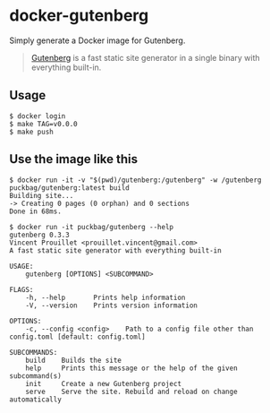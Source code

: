 # docker-gutenberg

Simply generate a Docker image for Gutenberg.

> [Gutenberg](https://www.getgutenberg.io) is a fast static site generator in a single binary with everything built-in.

## Usage

```console
$ docker login
$ make TAG=v0.0.0
$ make push
```

## Use the image like this

```console
$ docker run -it -v "$(pwd)/gutenberg:/gutenberg" -w /gutenberg puckbag/gutenberg:latest build
Building site...
-> Creating 0 pages (0 orphan) and 0 sections
Done in 68ms.
```

```console
$ docker run -it puckbag/gutenberg --help
gutenberg 0.3.3
Vincent Prouillet <prouillet.vincent@gmail.com>
A fast static site generator with everything built-in

USAGE:
    gutenberg [OPTIONS] <SUBCOMMAND>

FLAGS:
    -h, --help       Prints help information
    -V, --version    Prints version information

OPTIONS:
    -c, --config <config>    Path to a config file other than config.toml [default: config.toml]

SUBCOMMANDS:
    build    Builds the site
    help     Prints this message or the help of the given subcommand(s)
    init     Create a new Gutenberg project
    serve    Serve the site. Rebuild and reload on change automatically
```
